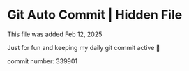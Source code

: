 # Git Auto Commit | Hidden File

This file was added Feb 12, 2025

Just for fun and keeping my daily git commit active 🤪

commit number: 339901
